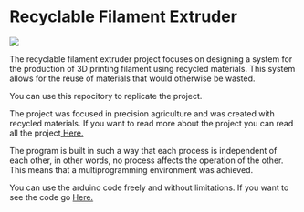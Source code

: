 # Recyclable Filament Extruder
<img src="https://github.com/DavidSantana872/Filament_Extruder/blob/main/img_logo.png" aling="center">
<p>The recyclable filament extruder project focuses on designing a system for the production of 3D printing filament using recycled materials. This system allows for the reuse of materials that would otherwise be wasted.</p>


You can use this repocitory to replicate the project.

<p>The project was focused in precision agriculture and was created with recycled materials. If you want to read more about the project you can read all the project<a href="https://github.com/DCenten0/Automated-irrigation-controller-for-greenhouses/blob/main/Design%20and%20implementation%20of%20an%20automated%20greenhouse%20irrigation%20controller%2C%20made%20with%20recycled%20materials%2C%20focused%20on%20precision%20agriculture..pdf" title="Document">
Here.</a></p>

The program is built in such a way that each process is independent of each other, in other words, no process affects the operation of the other. This means that a multiprogramming environment was achieved.

<p>You can use the arduino code freely and without limitations. If you want to see the code go <a href="https://github.com/DavidSantana872/Filament_Extruder/blob/main/Code/main.ino" title="Code">
Here.</a></p>
